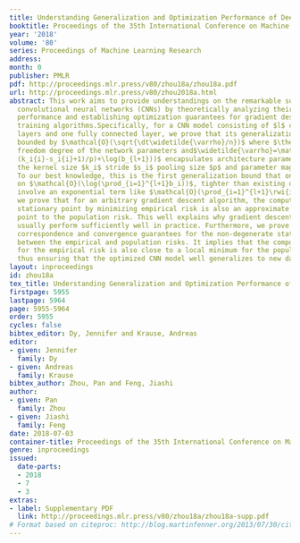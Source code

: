 ```yaml
---
title: Understanding Generalization and Optimization Performance of Deep CNNs
booktitle: Proceedings of the 35th International Conference on Machine Learning
year: '2018'
volume: '80'
series: Proceedings of Machine Learning Research
address: 
month: 0
publisher: PMLR
pdf: http://proceedings.mlr.press/v80/zhou18a/zhou18a.pdf
url: http://proceedings.mlr.press/v80/zhou2018a.html
abstract: This work aims to provide understandings on the remarkable success of deep
  convolutional neural networks (CNNs) by theoretically analyzing their generalization
  performance and establishing optimization guarantees for gradient descent based
  training algorithms.Specifically, for a CNN model consisting of $l$ convolutional
  layers and one fully connected layer, we prove that its generalization error is
  bounded by $\mathcal{O}(\sqrt{\dt\widetilde{\varrho}/n})$ where $\theta$ denotes
  freedom degree of the network parameters and$\widetilde{\varrho}=\mathcal{O}(\log(\prod_{i=1}^{l}\rwi{i}
  (k_i{i}-s_i{i}+1)/p)+\log(b_{l+1}))$ encapsulates architecture parameters including
  the kernel size $k_i$ stride $s_i$ pooling size $p$ and parameter magnitude $b_i$
  To our best knowledge, this is the first generalization bound that only depends
  on $\mathcal{O}(\log(\prod_{i=1}^{l+1}b_i))$, tighter than existing ones that all
  involve an exponential term like $\mathcal{O}(\prod_{i=1}^{l+1}\rwi{i})$.Besides,
  we prove that for an arbitrary gradient descent algorithm, the computed approximate
  stationary point by minimizing empirical risk is also an approximate stationary
  point to the population risk. This well explains why gradient descent training algorithms
  usually perform sufficiently well in practice. Furthermore, we prove the one-to-one
  correspondence and convergence guarantees for the non-degenerate stationary points
  between the empirical and population risks. It implies that the computed local minimum
  for the empirical risk is also close to a local minimum for the population risk,
  thus ensuring that the optimized CNN model well generalizes to new data.
layout: inproceedings
id: zhou18a
tex_title: Understanding Generalization and Optimization Performance of Deep {CNN}s
firstpage: 5955
lastpage: 5964
page: 5955-5964
order: 5955
cycles: false
bibtex_editor: Dy, Jennifer and Krause, Andreas
editor:
- given: Jennifer
  family: Dy
- given: Andreas
  family: Krause
bibtex_author: Zhou, Pan and Feng, Jiashi
author:
- given: Pan
  family: Zhou
- given: Jiashi
  family: Feng
date: 2018-07-03
container-title: Proceedings of the 35th International Conference on Machine Learning
genre: inproceedings
issued:
  date-parts:
  - 2018
  - 7
  - 3
extras:
- label: Supplementary PDF
  link: http://proceedings.mlr.press/v80/zhou18a/zhou18a-supp.pdf
# Format based on citeproc: http://blog.martinfenner.org/2013/07/30/citeproc-yaml-for-bibliographies/
---
```


